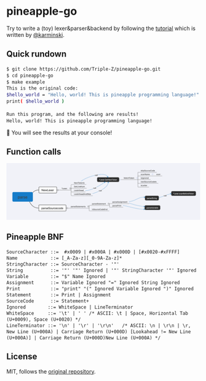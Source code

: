 # pineapple-go

Try to write a (toy) lexer&parser&backend by following the [tutorial](https://github.com/karminski/pineapple) which is written by [@karminski](https://github.com/karminski).

## Quick rundown

```bash
$ git clone https://github.com/Triple-Z/pineapple-go.git
$ cd pineapple-go
$ make example
This is the original code:
$hello_world = "Hello, world! This is pineapple programming language!"
print( $hello_world )

Run this program, and the following are results!
Hello, world! This is pineapple programming language!
```

:tada: You will see the results at your console!

## Function calls

![parser function calls](blob/parser.png)

## Pineapple BNF

```
SourceCharacter ::=  #x0009 | #x000A | #x000D | [#x0020-#xFFFF]
Name            ::= [_A-Za-z][_0-9A-Za-z]*
StringCharacter ::= SourceCharacter - '"'
String          ::= '"' '"' Ignored | '"' StringCharacter '"' Ignored
Variable        ::= "$" Name Ignored
Assignment      ::= Variable Ignored "=" Ignored String Ignored
Print           ::= "print" "(" Ignored Variable Ignored ")" Ignored
Statement       ::= Print | Assignment
SourceCode      ::= Statement+
Ignored        ::= WhiteSpace | LineTerminator
WhiteSpace     ::= '\t' | ' ' /* ASCII: \t | Space, Horizontal Tab (U+0009), Space (U+0020) */
LineTerminator ::= '\n' | '\r' | '\r\n'   /* ASCII: \n | \r\n | \r, New Line (U+000A) | Carriage Return (U+000D) [Lookahead != New Line (U+000A)] | Carriage Return (U+000D)New Line (U+000A) */
```

## License

MIT, follows the [original repository](https://github.com/karminski/pineapple).
